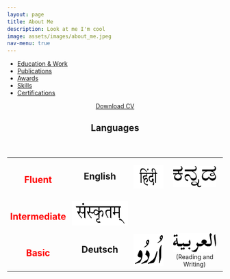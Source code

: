 ```yaml
---
layout: page
title: About Me
description: Look at me I'm cool
image: assets/images/about_me.jpeg
nav-menu: true
---
```



<!-- Main -->
<div id="main" class="alt">

<!-- One -->
<section id="one">
	<div class="inner">

<!-- Navigation Menu Buttons -->
<ul class="actions fit">
	<li><a href="#" class="button special fit" id='Education'    onclick="document.getElementById('AboutContentsDiv').innerHTML=document.getElementById('EducationDetailsMD').innerHTML;">Education & Work</a></li>
	<li><a href="#" class="button special fit" id='Publications' onclick="document.getElementById('AboutContentsDiv').innerHTML=document.getElementById('PublicationDetailsMD').innerHTML;">Publications</a></li>
	<li><a href="#" class="button special fit" id='Awards'       onclick="document.getElementById('AboutContentsDiv').innerHTML=document.getElementById('AwardsDetailsMD').innerHTML;">Awards</a></li>
	<li><a href="#" class="button special fit" id='Skills'       onclick="document.getElementById('AboutContentsDiv').innerHTML=document.getElementById('SkillsDetailsMD').innerHTML;">Skills</a></li>
	<li><a href="#" class="button special fit" id='CertificatesAndExams'  onclick="document.getElementById('AboutContentsDiv').innerHTML=document.getElementById('CertificatesAndExamsMD').innerHTML;">Certifications</a></li>
</ul>

<!-- Content for  Button -->
<div id='EducationDetailsMD' style="display:none;">
				<table style="width:100%">
					<tr>
						<td style="text-align:center"><img src="assets/images/about_me/education/TUM_logo.png" alt=""  style="width:100px;height:54px;"></td>
						<td style="vertical-align:middle"><b>Master of Science in Neuroengineering (MSNE)</b><br>
						October 2019 -  Present<br><i>Technische Universität München (TUM), Munich</i></td> 
					</tr>
					<tr>
						<td style="text-align:center"><img src="assets/images/about_me/education/iisc_logo.png" alt=""  style="width:100px;height:96px;"></td>
						<td style="vertical-align:middle"><b>Project Assistant</b><br>
						August 2018 - September 2019<br><i>Indian Institute of Science (IISc), Bengaluru</i></td> 
					</tr>
					<tr>
						<td style="text-align:center"><img src="assets/images/about_me/education/Bosch-logo-and-slogan-1024x655.png" alt=""  style="width:200px;height:128px;"></td>
						<td style="vertical-align:middle"><b>Associate Software Engineer</b><br>
						September 2016 - May 2018<br><i> Robert Bosch Engineering and Business Solutions (RBEI), Bengaluru</i></td> 
					</tr>
					<tr>
						<td style="text-align:center"><img src="assets/images/about_me/education/rvcelogo.png" alt=""  style="width:100px;height:100px;"></td>
						<td style="vertical-align:middle"><b>Bachelor of Engineering (B.E) in Electrical & Electronics Engineering</b><br>
						August 2012 - May 2016<br><i>Rashtreeya Vidyalaya College of Engineering (RVCE), Bengaluru</i></td> 
					</tr>
					<tr>
						<td style="text-align:center"><img src="assets/images/about_me/education/Bosch-logo-and-slogan-1024x655.png" alt=""  style="width:200px;height:128px;"></td>
						<td style="vertical-align:middle"><b>Intern</b><br>
						January 2016 - April 2016<br><i>Robert Bosch Engineering and Business Solutions (RBEI), Bengaluru</i></td> 
					</tr>
					<tr>
						<td style="text-align:center"><img src="assets/images/about_me/education/vyoma_logo.jpg" alt=""  style="width:150px;height:150px;"></td>
						<td style="vertical-align:middle"><b>Avionics Engineer</b><br>
						June 2013 - May 2016<br><i>Project  Vyoma, Rashtreeya Vidyalaya College of Engineering (RVCE), Bengaluru</i></td> 
				 </tr>
				</table>
</div>

<div id='PublicationDetailsMD' style="display:none;">
    <header class="major">
		<h3>Journals, Magazines and Letters</h3>
		</header>
			<ol>
				<li> <b> A. R. Mangalore </b>, C.S. Seelamantula, and C.S. Thakur, ”Neuromorphic Fringe Projection Profilometry”, (2020) - Draft ready for submission to SP Letters.</li>
				<li> Vijaykumar, R., Rudramoorthy, R., and <b> Rao Mangalore, A. (2017).</b> Prediction of solar PV panel temperature using mathematical models and artificial neural networks. Journal of Computational and Theoretical Nanoscience 14, 4986–4997.</li>
			</ol>
</div>

<div id='AwardsDetailsMD' style="display:none;">
       	<ul> 
				<li><b>Placed 3rd in the Graduating Batch of EEE, RVCE</b><br>
				Placed 3rd on the basis of 4 year CGPA at the end of the course among the graduating batch of 63 students</li>
				<li><b>Certificate of Merit, Central Board of Secondary Education</b><br>
				Awarded the certificate of Merit for scoring a perfect CGPA of 10 in the nationwide Class X Board Exams</li>
				<li><b>National Talent Search Examination Scholar - Karnataka State</b><br>
				Ranked 22nd in Karnataka state (India) in stage 1 of the national level scholarship program conducted by NCERT at the Secondary school level to identify and recognize students with high intellect and academic talent.</li>
			</ul>
</div>

<div id='SkillsDetailsMD' style="display:none;">
		<table style="width:100%">
					<tr>
						<td style="text-align:center"><img src="assets/images/about_me/courses/cce_logo.jpg" alt=""  style="width:100px;height:100px;"></td>
						<td style="vertical-align:middle"><b>Reinforcement Learning</b><br>
						<i>CCE, IISc, Bengaluru, India</i></td> 
					</tr>
					<tr>
						<td style="text-align:center"><img src="assets/images/about_me/courses/coursera_logo.png" alt=""  style="width:200px;height:52px;"></td>
						<td style="vertical-align:middle"><b>Deep Learning Specialization</b><br>
						<i>Coursera</i></td> 
					</tr>
					<tr>
						<td style="text-align:center"><img src="assets/images/about_me/courses/udacity_logo.svg" alt=""  style="width:100px;height:115px;"></td>
						<td style="vertical-align:middle"><b>Machine Learning Engineer Nanodegree</b><br>
						<i>Udacity</i></td> 
					</tr>
					<tr>
						<td style="text-align:center"><img src="assets/images/about_me/courses/coursera_logo.png" alt=""  style="width:200px;height:52px;"></td>
						<td style="vertical-align:middle"><b>Build a Modern Computer from First Principles:From Nand to Tetris </b><br>
						<i>Hebrew University of Jerusalem, Coursera</i></td> 
					</tr>
					<tr>
						<td style="text-align:center"><img src="assets/images/about_me/courses/edx_logo.png" alt=""  style="width:100px;height:41px;"></td>
						<td style="vertical-align:middle"><b>edX Honor Code Certificate for Circuits and Electronics </b><br>
						<i>Edx:MITx</i></td> 
					</tr>
					<tr>
						<td style="text-align:center"><img src="assets/images/about_me/courses/edx_logo.png" alt=""  style="width:100px;height:41px;"></td>
						<td style="vertical-align:middle"><b>edX Honor Code Certificate for Electricity and Magnetism </b><br>
						<i>Edx:MITx</i></td> 
					</tr>
				</table>
</div>

<div id='CertificatesAndExamsMD' style="display:none;">
		<div class="row">
    <div class="6u 12u$(small)">
		<header class="major">
		<h3>Courses</h3>
		</header>
		<table style="width:100%">
					<tr>
						<td style="text-align:center"><img src="assets/images/about_me/courses/cce_logo.jpg" alt=""  style="width:100px;height:100px;"></td>
						<td style="vertical-align:middle"><b>Reinforcement Learning</b><br>
						<i>CCE, IISc, Bengaluru, India</i></td> 
					</tr>
					<tr>
						<td style="text-align:center"><img src="assets/images/about_me/courses/coursera_logo.png" alt=""  style="width:200px;height:52px;"></td>
						<td style="vertical-align:middle"><b>Deep Learning Specialization</b><br>
						<i>Coursera</i></td> 
					</tr>
					<tr>
						<td style="text-align:center"><img src="assets/images/about_me/courses/udacity_logo.svg" alt=""  style="width:100px;height:115px;"></td>
						<td style="vertical-align:middle"><b>Machine Learning Engineer Nanodegree</b><br>
						<i>Udacity</i></td> 
					</tr>
					<tr>
						<td style="text-align:center"><img src="assets/images/about_me/courses/coursera_logo.png" alt=""  style="width:200px;height:52px;"></td>
						<td style="vertical-align:middle"><b>Build a Modern Computer from First Principles:From Nand to Tetris </b><br>
						<i>Hebrew University of Jerusalem, Coursera</i></td> 
					</tr>
					<tr>
						<td style="text-align:center"><img src="assets/images/about_me/courses/edx_logo.png" alt=""  style="width:100px;height:41px;"></td>
						<td style="vertical-align:middle"><b>edX Honor Code Certificate for Circuits and Electronics </b><br>
						<i>Edx:MITx</i></td> 
					</tr>
					<tr>
						<td style="text-align:center"><img src="assets/images/about_me/courses/edx_logo.png" alt=""  style="width:100px;height:41px;"></td>
						<td style="vertical-align:middle"><b>edX Honor Code Certificate for Electricity and Magnetism </b><br>
						<i>Edx:MITx</i></td> 
					</tr>
				</table>
	</div>
	<div class="6u$ 12u$(small)">
		<header class="major">
		<h3>Exams</h3>
		</header>
				<table style="width:100%">
					<tr>
						<td style="text-align:center"><img src="assets/images/about_me/courses/Toefl_logo.png" alt=""  style="width:100px;height:20px;"></td>
						<td style="vertical-align:middle"><b>112/120</b><br>
						<i>ETS TOEFL</i></td> 
					</tr>
					<tr>
						<td style="text-align:center"><img src="assets/images/about_me/courses/gre_logo.png" alt=""  style="width:200px;height:70px;"></td>
						<td style="vertical-align:middle"><b>326/340, 4.5/6 </b><br>
						<i>ETS GRE</i></td> 
					</tr>
					<tr>
						<td style="text-align:center"><img src="assets/images/about_me/courses/Logo_Goethe-Institut_logo.png" alt=""  style="width:200px;height:106px "></td>
						<td style="vertical-align:middle"><b>A2 Certification in the German Language</b><br>
						<i>Goethe Insitut</i></td> 
					</tr>
				</table>
	</div>
	</div>
</div>

<!-- Display Div-->
<div id="AboutContentsDiv"></div>
<script>document.getElementById('AboutContentsDiv').innerHTML=document.getElementById('EducationDetailsMD').innerHTML;</script>

<p><center><a href="assets/files/CV_Ashish_Rao_Mangalore.pdf" class="button icon fa-download" target="_blank">Download CV</a></center></p>

<div id="Languages">
<header class="major">
<h1>Languages</h1>
</header>
	<table style="width:100%">
		<tr>
			<td style="text-align:center"><h2><font color="Red">Fluent</font></h2></td>
			<td style="text-align:center;vertical-align:middle"><h1><b>English</b></h1><br></td>
			<td style="text-align:center;vertical-align:middle"><img src="assets/images/about_me/languages/hindi.svg.png" alt=""  style="width:100px;height:55px;"></td>
			<td style="text-align:center;vertical-align:middle"><img src="assets/images/about_me/languages/kannada.png" alt=""  style="width:100px;height:50px;"></td>  
		</tr>
		<tr>
			<td style="text-align:center"><h2><font color="Red">Intermediate</font></h2></td>
			<td style="text-align:center;vertical-align:middle"><img src="assets/images/about_me/languages/sanskrit.png" alt=""  style="width:150px;height:57px;"></td> 
		</tr>
		<tr>
			<td style="text-align:center"><h2><font color="Red">Basic</font></h2></td>
			<td style="text-align:center;vertical-align:middle"><h1><b>Deutsch</b></h1><br></td> 
			<td style="text-align:center;vertical-align:middle"><img src="assets/images/about_me/languages/urdu.svg.png" alt=""  style="width:75px;height:75px;"></td>
			<td style="text-align:center;vertical-align:middle"><img src="assets/images/about_me/languages/arabic.svg.png" alt=""  style="width:100px;height:44px;"><br>
			(Reading and Writing)</td>
		</tr>
		</table>
</div>

</div>


</section>

